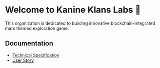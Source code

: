 # Welcome to Kanine Klans Labs 🚀

This organization is dedicated to building innovative blockchain-integrated mars themed exploration game.

## Documentation
- [Technical Specification](https://github.com/mars-exploration/mars-exploration-game/docs/mars_exploration_tech_spec.md)
- [User Story](https://github.com/mars-exploration/mars-exploration-game/docs/mars_exploration_user_story.md)
